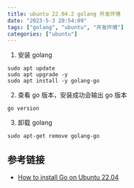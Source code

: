 ```yaml
---
title: ubuntu 22.04.2 golang 开发环境
date: "2023-5-3 20:54:09"
tags: ["golang", "ubuntu", "开发环境"]
categories: ["ubuntu"]
---
```


1. 安装 golang

```shell
sudo apt update
sudo apt upgrade -y
sudo apt install -y golang-go
```

2. 查看 go 版本，安装成功会输出 go 版本

```shell
go version
```

3. 卸载 golang

```shell
sudo apt-get remove golang-go
```

## 参考链接

- [How to install Go on Ubuntu 22.04](https://www.fosslinux.com/68795/install-go-on-ubuntu.htm)
